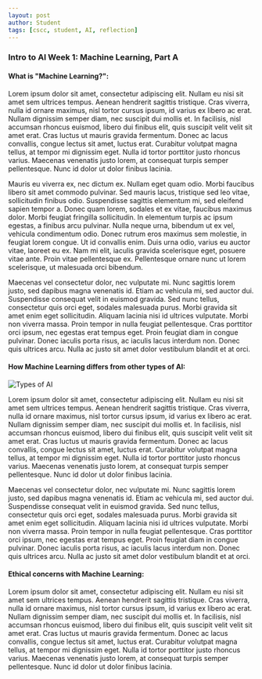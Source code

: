 ```yaml
---
layout: post
author: Student
tags: [cscc, student, AI, reflection]
---
```


### Intro to AI Week 1: Machine Learning, Part A

#### What is "Machine Learning?":

Lorem ipsum dolor sit amet, consectetur adipiscing elit. Nullam eu nisi sit amet sem ultrices tempus. Aenean hendrerit sagittis tristique. Cras viverra, nulla id ornare maximus, nisl tortor cursus ipsum, id varius ex libero ac erat. Nullam dignissim semper diam, nec suscipit dui mollis et. In facilisis, nisl accumsan rhoncus euismod, libero dui finibus elit, quis suscipit velit velit sit amet erat. Cras luctus ut mauris gravida fermentum. Donec ac lacus convallis, congue lectus sit amet, luctus erat. Curabitur volutpat magna tellus, at tempor mi dignissim eget. Nulla id tortor porttitor justo rhoncus varius. Maecenas venenatis justo lorem, at consequat turpis semper pellentesque. Nunc id dolor ut dolor finibus lacinia.

Mauris eu viverra ex, nec dictum ex. Nullam eget quam odio. Morbi faucibus libero sit amet commodo pulvinar. Sed mauris lacus, tristique sed leo vitae, sollicitudin finibus odio. Suspendisse sagittis elementum mi, sed eleifend sapien tempor a. Donec quam lorem, sodales et ex vitae, faucibus maximus dolor. Morbi feugiat fringilla sollicitudin. In elementum turpis ac ipsum egestas, a finibus arcu pulvinar. Nulla neque urna, bibendum ut ex vel, vehicula condimentum odio. Donec rutrum eros maximus sem molestie, in feugiat lorem congue. Ut id convallis enim. Duis urna odio, varius eu auctor vitae, laoreet eu ex. Nam mi elit, iaculis gravida scelerisque eget, posuere vitae ante. Proin vitae pellentesque ex. Pellentesque ornare nunc ut lorem scelerisque, ut malesuada orci bibendum.

Maecenas vel consectetur dolor, nec vulputate mi. Nunc sagittis lorem justo, sed dapibus magna venenatis id. Etiam ac vehicula mi, sed auctor dui. Suspendisse consequat velit in euismod gravida. Sed nunc tellus, consectetur quis orci eget, sodales malesuada purus. Morbi gravida sit amet enim eget sollicitudin. Aliquam lacinia nisi id ultrices vulputate. Morbi non viverra massa. Proin tempor in nulla feugiat pellentesque. Cras porttitor orci ipsum, nec egestas erat tempus eget. Proin feugiat diam in congue pulvinar. Donec iaculis porta risus, ac iaculis lacus interdum non. Donec quis ultrices arcu. Nulla ac justo sit amet dolor vestibulum blandit et at orci. 

#### How Machine Learning differs from other types of AI:

![Types of AI](AdobeStock_206164844.jpg)

Lorem ipsum dolor sit amet, consectetur adipiscing elit. Nullam eu nisi sit amet sem ultrices tempus. Aenean hendrerit sagittis tristique. Cras viverra, nulla id ornare maximus, nisl tortor cursus ipsum, id varius ex libero ac erat. Nullam dignissim semper diam, nec suscipit dui mollis et. In facilisis, nisl accumsan rhoncus euismod, libero dui finibus elit, quis suscipit velit velit sit amet erat. Cras luctus ut mauris gravida fermentum. Donec ac lacus convallis, congue lectus sit amet, luctus erat. Curabitur volutpat magna tellus, at tempor mi dignissim eget. Nulla id tortor porttitor justo rhoncus varius. Maecenas venenatis justo lorem, at consequat turpis semper pellentesque. Nunc id dolor ut dolor finibus lacinia.

Maecenas vel consectetur dolor, nec vulputate mi. Nunc sagittis lorem justo, sed dapibus magna venenatis id. Etiam ac vehicula mi, sed auctor dui. Suspendisse consequat velit in euismod gravida. Sed nunc tellus, consectetur quis orci eget, sodales malesuada purus. Morbi gravida sit amet enim eget sollicitudin. Aliquam lacinia nisi id ultrices vulputate. Morbi non viverra massa. Proin tempor in nulla feugiat pellentesque. Cras porttitor orci ipsum, nec egestas erat tempus eget. Proin feugiat diam in congue pulvinar. Donec iaculis porta risus, ac iaculis lacus interdum non. Donec quis ultrices arcu. Nulla ac justo sit amet dolor vestibulum blandit et at orci. 

#### Ethical concerns with Machine Learning:

Lorem ipsum dolor sit amet, consectetur adipiscing elit. Nullam eu nisi sit amet sem ultrices tempus. Aenean hendrerit sagittis tristique. Cras viverra, nulla id ornare maximus, nisl tortor cursus ipsum, id varius ex libero ac erat. Nullam dignissim semper diam, nec suscipit dui mollis et. In facilisis, nisl accumsan rhoncus euismod, libero dui finibus elit, quis suscipit velit velit sit amet erat. Cras luctus ut mauris gravida fermentum. Donec ac lacus convallis, congue lectus sit amet, luctus erat. Curabitur volutpat magna tellus, at tempor mi dignissim eget. Nulla id tortor porttitor justo rhoncus varius. Maecenas venenatis justo lorem, at consequat turpis semper pellentesque. Nunc id dolor ut dolor finibus lacinia.